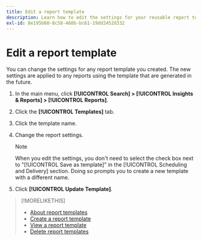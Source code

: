 ```yaml
---
title: Edit a report template
description: Learn how to edit the settings for your reusable report templates.
exl-id: 8e195b60-8c58-460b-bc61-19dd2452d332
---
```

# Edit a report template

You can change the settings for any report template you created. The new settings are applied to any reports using the template that are generated in the future.

1. In the main menu, click **[!UICONTROL Search] > [!UICONTROL Insights & Reports] > [!UICONTROL Reports]**.

1. Click the **[!UICONTROL Templates]** tab.

1. Click the template name.

1. Change the report settings.

   >[!NOTE]
   >
   > When you edit the settings, you don't need to select the check box next to "[!UICONTROL Save as template]" in the [!UICONTROL Scheduling and Delivery] section. Doing so prompts you to create a new template with a different name.

1. Click **[!UICONTROL Update Template]**.

>[!MORELIKETHIS]
>
>* [About report templates](template-about.md)
>* [Create a report template](template-create.md)
>* [View a report template](template-view.md)
>* [Delete report templates](template-delete.md)
